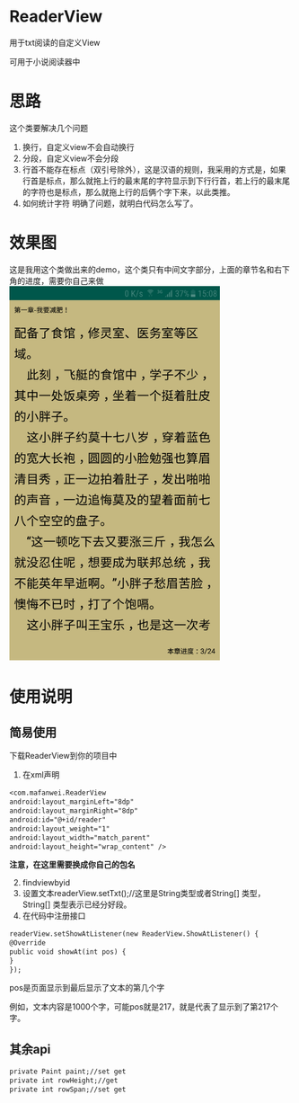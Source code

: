 # ReaderView
用于txt阅读的自定义View

可用于小说阅读器中

# 思路
这个类要解决几个问题
1.	换行，自定义view不会自动换行
2.  分段，自定义view不会分段
3.	行首不能存在标点（双引号除外），这是汉语的规则，我采用的方式是，如果行首是标点，那么就拖上行的最末尾的字符显示到下行行首，若上行的最末尾的字符也是标点，那么就拖上行的后俩个字下来，以此类推。
4.	如何统计字符
明确了问题，就明白代码怎么写了。

# 效果图
这是我用这个类做出来的demo，这个类只有中间文字部分，上面的章节名和右下角的进度，需要你自己来做
<img src="https://github.com/mafanwei/ReaderView/blob/master/Demo%E6%88%AA%E5%9B%BE.png" width=375 alt="效果图"/>

# 使用说明
## 简易使用
下载ReaderView到你的项目中

1. 在xml声明
```
<com.mafanwei.ReaderView
android:layout_marginLeft="8dp"
android:layout_marginRight="8dp"
android:id="@+id/reader"
android:layout_weight="1"
android:layout_width="match_parent"
android:layout_height="wrap_content" />
```
**注意，在这里需要换成你自己的包名**

2. findviewbyid
3. 设置文本readerView.setTxt();//这里是String类型或者String[] 类型，String[] 类型表示已经分好段。
3. 在代码中注册接口
```
readerView.setShowAtListener(new ReaderView.ShowAtListener() {
@Override
public void showAt(int pos) {
}
});
```
 pos是页面显示到最后显示了文本的第几个字
 
 例如，文本内容是1000个字，可能pos就是217，就是代表了显示到了第217个字。
 ## 其余api
    private Paint paint;//set get
    private int rowHeight;//get
    private int rowSpan;//set get
 
